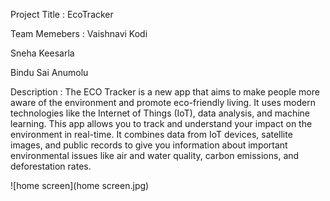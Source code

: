 Project Title : EcoTracker

Team Memebers :
Vaishnavi Kodi

Sneha Keesarla

Bindu Sai Anumolu

Description :
The ECO Tracker is a new app that aims to make people more aware of the environment and promote eco-friendly living. It uses modern technologies like the Internet of Things (IoT), data analysis, and machine learning. This app allows you to track and understand your impact on the environment in real-time. It combines data from IoT devices, satellite images, and public records to give you information about important environmental issues like air and water quality, carbon emissions, and deforestation rates.



![home screen](home screen.jpg)


